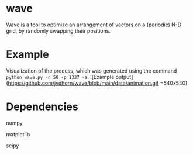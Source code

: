 # wave
Wave is a tool to optimize an arrangement of vectors on a (periodic) N-D grid, by randomly swapping their positions.

# Example

Visualization of the process, which was generated using the command `python wave.py -n 50 -p 1337 -a`.
![Example output](https://github.com/jvdhorn/wave/blob/main/data/animation.gif =540x540)

# Dependencies
numpy

matplotlib

scipy

